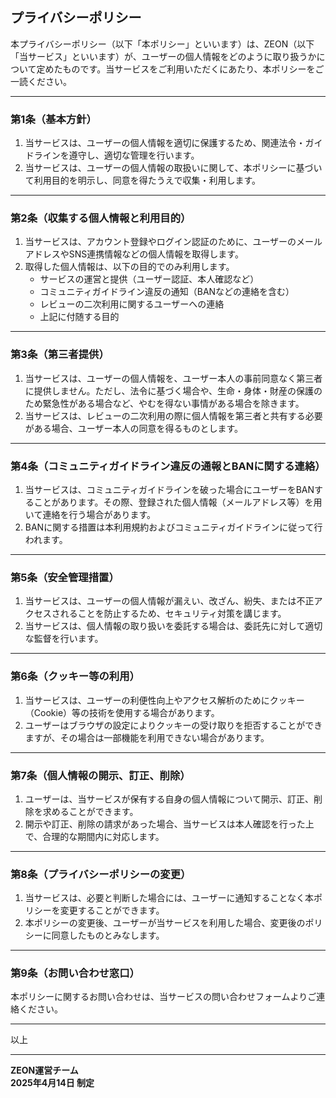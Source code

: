## プライバシーポリシー

本プライバシーポリシー（以下「本ポリシー」といいます）は、ZEON（以下「当サービス」といいます）が、ユーザーの個人情報をどのように取り扱うかについて定めたものです。当サービスをご利用いただくにあたり、本ポリシーをご一読ください。

---

### 第1条（基本方針）

1. 当サービスは、ユーザーの個人情報を適切に保護するため、関連法令・ガイドラインを遵守し、適切な管理を行います。  
2. 当サービスは、ユーザーの個人情報の取扱いに関して、本ポリシーに基づいて利用目的を明示し、同意を得たうえで収集・利用します。

---

### 第2条（収集する個人情報と利用目的）

1. 当サービスは、アカウント登録やログイン認証のために、ユーザーのメールアドレスやSNS連携情報などの個人情報を取得します。  
2. 取得した個人情報は、以下の目的でのみ利用します。  
   - サービスの運営と提供（ユーザー認証、本人確認など）  
   - コミュニティガイドライン違反の通知（BANなどの連絡を含む）  
   - レビューの二次利用に関するユーザーへの連絡  
   - 上記に付随する目的  

---

### 第3条（第三者提供）

1. 当サービスは、ユーザーの個人情報を、ユーザー本人の事前同意なく第三者に提供しません。ただし、法令に基づく場合や、生命・身体・財産の保護のため緊急性がある場合など、やむを得ない事情がある場合を除きます。  
2. 当サービスは、レビューの二次利用の際に個人情報を第三者と共有する必要がある場合、ユーザー本人の同意を得るものとします。

---

### 第4条（コミュニティガイドライン違反の通報とBANに関する連絡）

1. 当サービスは、コミュニティガイドラインを破った場合にユーザーをBANすることがあります。その際、登録された個人情報（メールアドレス等）を用いて連絡を行う場合があります。  
2. BANに関する措置は本利用規約およびコミュニティガイドラインに従って行われます。

---

### 第5条（安全管理措置）

1. 当サービスは、ユーザーの個人情報が漏えい、改ざん、紛失、または不正アクセスされることを防止するため、セキュリティ対策を講じます。  
2. 当サービスは、個人情報の取り扱いを委託する場合は、委託先に対して適切な監督を行います。

---

### 第6条（クッキー等の利用）

1. 当サービスは、ユーザーの利便性向上やアクセス解析のためにクッキー（Cookie）等の技術を使用する場合があります。  
2. ユーザーはブラウザの設定によりクッキーの受け取りを拒否することができますが、その場合は一部機能を利用できない場合があります。

---

### 第7条（個人情報の開示、訂正、削除）

1. ユーザーは、当サービスが保有する自身の個人情報について開示、訂正、削除を求めることができます。  
2. 開示や訂正、削除の請求があった場合、当サービスは本人確認を行った上で、合理的な期間内に対応します。

---

### 第8条（プライバシーポリシーの変更）

1. 当サービスは、必要と判断した場合には、ユーザーに通知することなく本ポリシーを変更することができます。  
2. 本ポリシーの変更後、ユーザーが当サービスを利用した場合、変更後のポリシーに同意したものとみなします。

---

### 第9条（お問い合わせ窓口）

本ポリシーに関するお問い合わせは、当サービスの問い合わせフォームよりご連絡ください。

---

以上

---

**ZEON運営チーム  
2025年4月14日 制定**